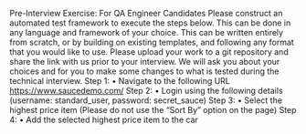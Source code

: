Pre-Interview Exercise:
For QA Engineer Candidates
Please construct an automated test framework to execute the steps 
below. This can be done in any language and framework of your 
choice. This can be written entirely from scratch, or by building on 
existing templates, and following any format that you would like to 
use. Please upload your work to a git repository and share the link 
with us prior to your interview.
We will ask you about your choices and for you to make some changes 
to what is tested during the technical interview.
Step 1:
• Navigate to the following URL https://www.saucedemo.com/
Step 2:
• Login using the following details (username: standard_user,
password: secret_sauce)
Step 3:
• Select the highest price item (Please do not use the “Sort By” option
on the page)
Step 4:
• Add the selected highest price item to the car
